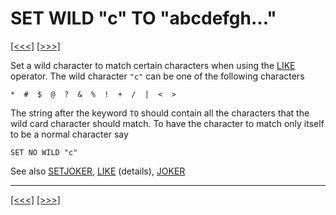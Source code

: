 # SET WILD "c" TO "abcdefgh..."

[\[\<\<\<\]](ug_25.179.md) [\[\>\>\>\]](ug_25.181.md)

Set a wild character to match certain characters when using the
[LIKE](ug_9.10.1.14.md) operator. The wild character `"c"` can be one
of the following characters

    *  #  $  @  ?  &  %  !  +  /  |  <  >

The string after the keyword `TO` should contain all the characters that
the wild card character should match. To have the character to match
only itself to be a normal character say

    SET NO WILD "c"

See also [SETJOKER](ug.md), [LIKE](ug_9.10.1.14.md) (details),
[JOKER](ug_25.109.md)

-----

[\[\<\<\<\]](ug_25.179.md) [\[\>\>\>\]](ug_25.181.md)
